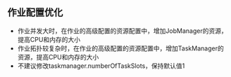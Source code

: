 ## 作业配置优化
* 作业并发大时，在作业的高级配置的资源配置中，增加JobManager的资源，提高CPU和内存的大小
* 作业拓扑较复杂时，在作业的高级配置的资源配置中，增加TaskManager的资源，提高CPU和内存的大小
* 不建议修改taskmanager.numberOfTaskSlots，保持默认值1
